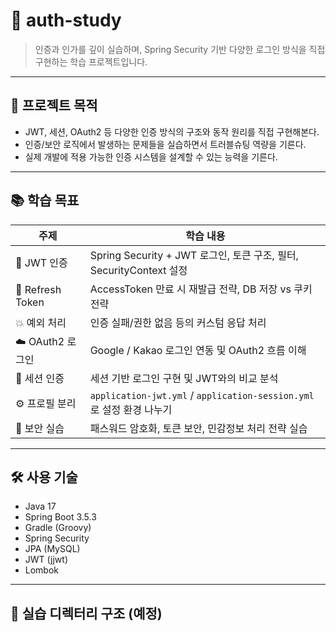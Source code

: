 # 🔐 auth-study

> 인증과 인가를 깊이 실습하며, Spring Security 기반 다양한 로그인 방식을 직접 구현하는 학습 프로젝트입니다.

---

## 🎯 프로젝트 목적

- JWT, 세션, OAuth2 등 다양한 인증 방식의 구조와 동작 원리를 직접 구현해본다.
- 인증/보안 로직에서 발생하는 문제들을 실습하면서 트러블슈팅 역량을 기른다.
- 실제 개발에 적용 가능한 인증 시스템을 설계할 수 있는 능력을 기른다.

---

## 📚 학습 목표

| 주제 | 학습 내용                                                    |
|------|----------------------------------------------------------|
| 🔐 JWT 인증 | Spring Security + JWT 로그인, 토큰 구조, 필터, SecurityContext 설정 |
| 🔁 Refresh Token | AccessToken 만료 시 재발급 전략, DB 저장 vs 쿠키 전략                  |
| 💥 예외 처리 | 인증 실패/권한 없음 등의 커스텀 응답 처리                                 |
| ☁️ OAuth2 로그인 | Google / Kakao 로그인 연동 및 OAuth2 흐름 이해                     |
| 🧠 세션 인증 | 세션 기반 로그인 구현 및 JWT와의 비교 분석                               |
| ⚙️ 프로필 분리 | `application-jwt.yml` / `application-session.yml` 로 설정 환경 나누기 |
| 🧪 보안 실습 | 패스워드 암호화, 토큰 보안, 민감정보 처리 전략 실습                           |

---

## 🛠 사용 기술

- Java 17
- Spring Boot 3.5.3
- Gradle (Groovy)
- Spring Security
- JPA (MySQL)
- JWT (jjwt)
- Lombok

---

## 📌 실습 디렉터리 구조 (예정)

